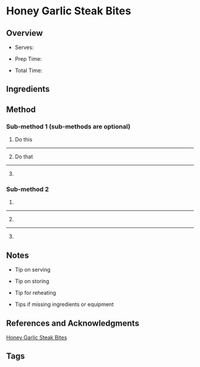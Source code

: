 # Honey Garlic Steak Bites

## Overview

- Serves:

- Prep Time:

- Total Time:

## Ingredients



## Method

### Sub-method 1 (sub-methods are optional)

1. Do this
---
2. Do that
---
3.

### Sub-method 2

1.
---
2.
---
3.

## Notes

- Tip on serving

- Tip on storing

- Tip for reheating

- Tips if missing ingredients or equipment

## References and Acknowledgments

[Honey Garlic Steak Bites](https://mariasmixingbowl.com/honey-garlic-steak-bites/)

## Tags



